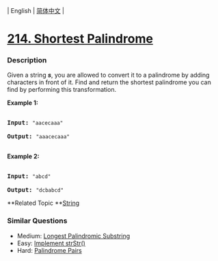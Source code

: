 | English | [简体中文](README.md) |

# [214. Shortest Palindrome](https://leetcode-cn.com/problems/shortest-palindrome)
 ### Description
<p>Given a string <em><b>s</b></em>, you are allowed to convert it to a palindrome by adding characters in front of it. Find and return the shortest palindrome you can find by performing this transformation.</p>

<p><strong>Example 1:</strong></p>

<pre>
<strong>Input: </strong><code>&quot;aacecaaa&quot;</code>
<strong>Output:</strong> <code>&quot;aaacecaaa&quot;</code>
</pre>

<p><strong>Example 2:</strong></p>

<pre>
<strong>Input: </strong><code>&quot;abcd&quot;</code>
<strong>Output:</strong> <code>&quot;dcbabcd&quot;</code></pre>
**Related Topic	**[String](https://leetcode-cn.com/tag/string) 

### Similar Questions
 - Medium:	[Longest Palindromic Substring](https://leetcode-cn.com/problems/longest-palindromic-substring) 
 - Easy:	[Implement strStr()](https://leetcode-cn.com/problems/implement-strstr) 
 - Hard:	[Palindrome Pairs](https://leetcode-cn.com/problems/palindrome-pairs) 
